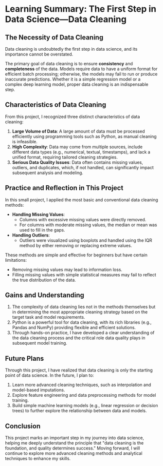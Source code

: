 # Learning Summary: The First Step in Data Science—Data Cleaning

## The Necessity of Data Cleaning
Data cleaning is undoubtedly the first step in data science, and its importance cannot be overstated.

The primary goal of data cleaning is to ensure **consistency** and **completeness** of the data. Models require data to have a uniform format for efficient batch processing; otherwise, the models may fail to run or produce inaccurate predictions. Whether it is a simple regression model or a complex deep learning model, proper data cleaning is an indispensable step.

## Characteristics of Data Cleaning
From this project, I recognized three distinct characteristics of data cleaning:
1. **Large Volume of Data**: A large amount of data must be processed efficiently using programming tools such as Python, as manual cleaning is infeasible.
2. **High Complexity**: Data may come from multiple sources, include different data types (e.g., numerical, textual, timestamps), and lack a unified format, requiring tailored cleaning strategies.
3. **Serious Data Quality Issues**: Data often contains missing values, outliers, and duplicates, which, if not handled, can significantly impact subsequent analysis and modeling.

## Practice and Reflection in This Project
In this small project, I applied the most basic and conventional data cleaning methods:
- **Handling Missing Values**:
  - Columns with excessive missing values were directly removed.
  - For columns with moderate missing values, the median or mean was used to fill in the gaps.
- **Handling Outliers**:
  - Outliers were visualized using boxplots and handled using the IQR method by either removing or replacing extreme values.

These methods are simple and effective for beginners but have certain limitations:
- Removing missing values may lead to information loss.
- Filling missing values with simple statistical measures may fail to reflect the true distribution of the data.

## Gains and Understanding
1. The complexity of data cleaning lies not in the methods themselves but in determining the most appropriate cleaning strategy based on the target task and model requirements.
2. Python is a powerful tool for data cleaning, with its rich libraries (e.g., Pandas and NumPy) providing flexible and efficient solutions.
3. Through hands-on practice, I have developed a clear understanding of the data cleaning process and the critical role data quality plays in subsequent model training.

## Future Plans
Through this project, I have realized that data cleaning is only the starting point of data science. In the future, I plan to:
1. Learn more advanced cleaning techniques, such as interpolation and model-based imputations.
2. Explore feature engineering and data preprocessing methods for model training.
3. Build simple machine learning models (e.g., linear regression or decision trees) to further explore the relationship between data and models.

## Conclusion
This project marks an important step in my journey into data science, helping me deeply understand the principle that "data cleaning is the foundation, and quality determines success." Moving forward, I will continue to explore more advanced cleaning methods and analytical techniques to enhance my skills.

